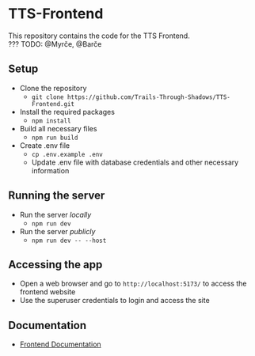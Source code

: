# TTS-Frontend

This repository contains the code for the TTS Frontend. <br>
??? TODO: @Myrče, @Barče

## Setup
- Clone the repository
  - `git clone https://github.com/Trails-Through-Shadows/TTS-Frontend.git`
- Install the required packages
  - `npm install`
- Build all necessary files
  - `npm run build`
- Create .env file
  - `cp .env.example .env`
  - Update .env file with database credentials and other necessary information

## Running the server
- Run the server *locally*
  - `npm run dev`
- Run the server *publicly*
  - `npm run dev -- --host`

## Accessing the app
- Open a web browser and go to `http://localhost:5173/` to access the frontend website
- Use the superuser credentials to login and access the site

## Documentation
- [Frontend Documentation](https://docs.tts-game.fun/frontend)
